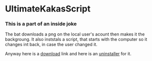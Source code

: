 # UltimateKakasScript
### This is a part of an inside joke
The bat downloads a png on the local user's acount then makes it the backgroung.
It also inststals a script, that starts with the computer so it changes int back, in case the user changed it.

Anyway here is a [download](https://github.com/Sandormate0513/UltimateKakasScript/blob/First/kakas.bat) link and here is an [uninstaller](https://github.com/Sandormate0513/UltimateKakasScript/raw/refs/tags/First/kakas_uninstall.bat) for it.

